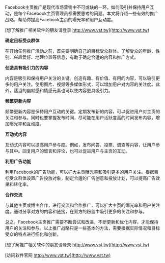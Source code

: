 Facebook主页推广是现代市场营销中不可或缺的一环。如何吸引并保持用户互动，是每个Facebook主页管理员都需要思考的问题。本文将介绍一些有效的推广战略，帮助你提高Facebook主页的曝光率和用户互动度。

[想了解推广相关软件的朋友请登录 http://www.vst.tw](http://www.vst.tw)

**确定目标受众群体**

在开始任何推广活动之前，首先要明确自己的目标受众群体。了解受众的年龄、性别、兴趣爱好、地理位置等信息，有助于确定合适的内容和推广方式。

**创造具有吸引力的内容**

内容是吸引和保持用户关注的关键。创造有趣、有价值、有用的内容，可以吸引更多的用户关注。使用图片、视频等多媒体形式，可以增加用户对内容的关注度。此外，适当的幽默感和情感元素也可以使内容更具吸引力。

**频繁更新内容**

频繁更新内容是保持用户互动的关键。定期发布新的内容，可以促进用户对主页的关注和参与。同时也要掌握发布时间，尽可能在用户活跃度高的时间发布内容，增加曝光率和互动度。

**互动式内容**

互动式内容可以提高用户参与度。例如，发布问答、投票、调查等内容，让用户参与其中。回复用户的留言和评论，也可以促进用户与主页的互动。

**利用广告功能**

利用Facebook的广告功能，可以扩大主页曝光率和吸引更多的用户关注。根据目标受众群体设置广告投放对象，制定合适的广告创意和投放计划，可以提高广告效果和转化率。

**合作交流**

与其他主页或博主合作，进行交流和合作推广，可以扩大主页的曝光率和用户关注度。通过分享对方的内容和链接，在双方的粉丝中吸引更多的关注和参与。

总之，Facebook主页推广需要不断尝试和改进，不断更新和优化内容，才能保持用户的关注和参与。以上推广战略只是一些基本的方法，需要根据实际情况和目标受众的特点进行细化和创新。

[想了解推广相关软件的朋友请登录 http://www.vst.tw](http://www.vst.tw)


[访问软件官网 http://www.vst.tw](http://www.vst.tw)
